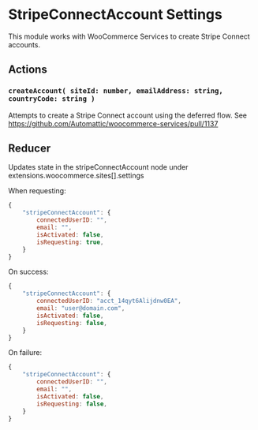 # StripeConnectAccount Settings

This module works with WooCommerce Services to create Stripe Connect accounts.

## Actions

### `createAccount( siteId: number, emailAddress: string, countryCode: string )`

Attempts to create a Stripe Connect account using the deferred flow. See <https://github.com/Automattic/woocommerce-services/pull/1137>

## Reducer

Updates state in the stripeConnectAccount node under extensions.woocommerce.sites[].settings

When requesting:

```js
{
	"stripeConnectAccount": {
		connectedUserID: "",
		email: "",
		isActivated: false,
		isRequesting: true,
	}
}
```

On success:

```js
{
	"stripeConnectAccount": {
		connectedUserID: "acct_14qyt6Alijdnw0EA",
		email: "user@domain.com",
		isActivated: false,
		isRequesting: false,
	}
}
```

On failure:

```js
{
	"stripeConnectAccount": {
		connectedUserID: "",
		email: "",
		isActivated: false,
		isRequesting: false,
	}
}
```
